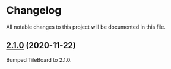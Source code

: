# Changelog

All notable changes to this project will be documented in this file.

## [2.1.0](https://github.com/resoai/TileBoard/compare/v2.0.3...v2.1.0) (2020-11-22)

Bumped TileBoard to 2.1.0.
